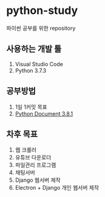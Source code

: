 # python-study

파이썬 공부를 위한 repository

## 사용하는 개발 툴

1. Visual Studio Code
2. Python 3.7.3

## 공부방법

1. 1일 1커밋 목표
2. [Python Document 3.8.1](https://docs.python.org/ko/3/tutorial/)

## 차후 목표

1. 웹 크롤러
2. 유튜브 다운로더
3. 파일관리 프로그램
4. 채팅서버
5. Django 웹서버 제작
6. Electron + Django 개인 웹서버 제작
